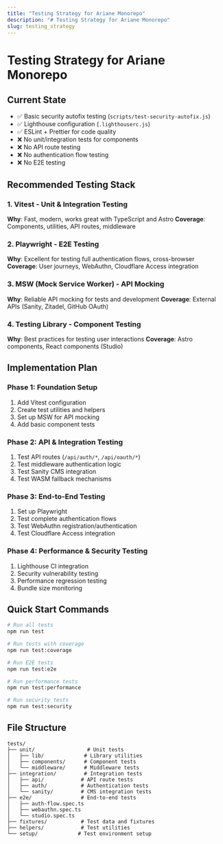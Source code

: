 ```yaml
---
title: "Testing Strategy for Ariane Monorepo"
description: "# Testing Strategy for Ariane Monorepo"
slug: testing_strategy
---
```


# Testing Strategy for Ariane Monorepo

## Current State

- ✅ Basic security autofix testing (`scripts/test-security-autofix.js`)
- ✅ Lighthouse configuration (`.lighthouserc.js`)
- ✅ ESLint + Prettier for code quality
- ❌ No unit/integration tests for components
- ❌ No API route testing
- ❌ No authentication flow testing
- ❌ No E2E testing

## Recommended Testing Stack

### 1. **Vitest** - Unit & Integration Testing

**Why**: Fast, modern, works great with TypeScript and Astro
**Coverage**: Components, utilities, API routes, middleware

### 2. **Playwright** - E2E Testing

**Why**: Excellent for testing full authentication flows, cross-browser
**Coverage**: User journeys, WebAuthn, Cloudflare Access integration

### 3. **MSW (Mock Service Worker)** - API Mocking

**Why**: Reliable API mocking for tests and development
**Coverage**: External APIs (Sanity, Zitadel, GitHub OAuth)

### 4. **Testing Library** - Component Testing

**Why**: Best practices for testing user interactions
**Coverage**: Astro components, React components (Studio)

## Implementation Plan

### Phase 1: Foundation Setup

1. Add Vitest configuration
2. Create test utilities and helpers
3. Set up MSW for API mocking
4. Add basic component tests

### Phase 2: API & Integration Testing

1. Test API routes (`/api/auth/*`, `/api/oauth/*`)
2. Test middleware authentication logic
3. Test Sanity CMS integration
4. Test WASM fallback mechanisms

### Phase 3: End-to-End Testing

1. Set up Playwright
2. Test complete authentication flows
3. Test WebAuthn registration/authentication
4. Test Cloudflare Access integration

### Phase 4: Performance & Security Testing

1. Lighthouse CI integration
2. Security vulnerability testing
3. Performance regression testing
4. Bundle size monitoring

## Quick Start Commands

```bash
# Run all tests
npm run test

# Run tests with coverage
npm run test:coverage

# Run E2E tests
npm run test:e2e

# Run performance tests
npm run test:performance

# Run security tests
npm run test:security
```

## File Structure

```
tests/
├── unit/                 # Unit tests
│   ├── lib/             # Library utilities
│   ├── components/      # Component tests
│   └── middleware/      # Middleware tests
├── integration/         # Integration tests
│   ├── api/            # API route tests
│   ├── auth/           # Authentication tests
│   └── sanity/         # CMS integration tests
├── e2e/                # End-to-end tests
│   ├── auth-flow.spec.ts
│   ├── webauthn.spec.ts
│   └── studio.spec.ts
├── fixtures/           # Test data and fixtures
├── helpers/            # Test utilities
└── setup/             # Test environment setup
```
